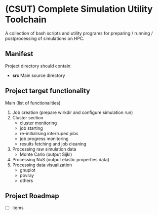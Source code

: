 # (CSUT) Complete Simulation Utility Toolchain

A collection of bash scripts and utility programs for preparing / running / postprocessing of simulations on HPC.

## Manifest

Project directory should contain:

* **src**
	Main source directory


## Project target functionality

Main (list of functionalities)
1. Job creation (prepare wirkdir and configure simulation run)
2. Cluster section
   * cluster monitoring
   * job starting
   * re-initialising interruped jobs
   * job progress monitoring
   * results fetching and job cleaning
3. Processing raw simulation data
   * Monte Carlo (output Sijkl)
4. Processing NuS (output elastic properties data)
5. Processing data visualization
   * gnuplot
   * povray
   * others

## Project Roadmap

- [ ] items

